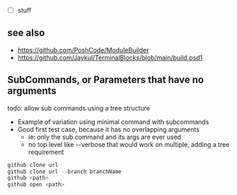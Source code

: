 
- [ ] stuff

## see also

- https://github.com/PoshCode/ModuleBuilder
- https://github.com/Jaykul/TerminalBlocks/blob/main/build.psd1

## SubCommands, or Parameters that have no arguments

todo: allow sub commands using a tree structure

- Example of variation using minimal command with subcommands 
- Good first test case, because it has no overlapping arguments
  - ie: only the sub command and its args are ever used
  - no top level like --verbose that would work on multiple, adding a tree requirement

```ps1
github clone url
github clone url --branch branchName
github <path>
github open <path>
```
